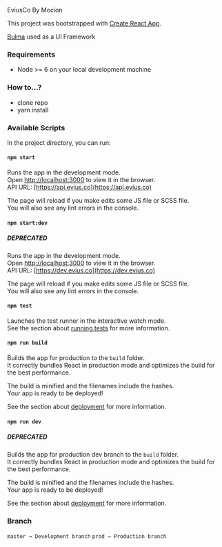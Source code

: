 EviusCo By Mocion


This project was bootstrapped with [Create React App](https://github.com/facebookincubator/create-react-app).

[Bulma](https://bulma.io) used as a UI Framework

### Requirements
- Node >= 6 on your local development machine

### How to...?
- clone repo
- yarn install

### Available Scripts

In the project directory, you can run:

#### `npm start`

Runs the app in the development mode.<br>
Open [http://localhost:3000](http://localhost:3000) to view it in the browser.<br>
API URL: [https://api.evius.co](https://api.evius.co)

The page will reload if you make edits some JS file or SCSS file.<br>
You will also see any lint errors in the console.

#### `npm start:dev`
##### DEPRECATED
Runs the app in the development mode.<br>
Open [http://localhost:3000](http://localhost:3000) to view it in the browser.<br>
API URL: [https://dev.evius.co](https://dev.evius.co)

The page will reload if you make edits some JS file or SCSS file.<br>
You will also see any lint errors in the console.

#### `npm test`

Launches the test runner in the interactive watch mode.<br>
See the section about [running tests](#running-tests) for more information.

#### `npm run build`

Builds the app for production to the `build` folder.<br>
It correctly bundles React in production mode and optimizes the build for the best performance.

The build is minified and the filenames include the hashes.<br>
Your app is ready to be deployed!

See the section about [deployment](#deployment) for more information.

#### `npm run dev`
##### DEPRECATED

Builds the app for production dev branch to the `build` folder.<br>
It correctly bundles React in production mode and optimizes the build for the best performance.

The build is minified and the filenames include the hashes.<br>
Your app is ready to be deployed!

See the section about [deployment](#deployment) for more information.

### Branch
`master → Development branch`
`prod → Production branch`
